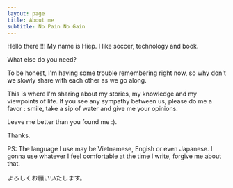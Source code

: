 ```yaml
---
layout: page
title: About me
subtitle: No Pain No Gain
---
```

Hello there !!!
My name is Hiep. I like soccer, technology and book.

What else do you need?

To be honest, I'm having some trouble remembering right now, so why don't we slowly share with each other as we go along.

This is where I'm sharing about my stories, my knowledge and my viewpoints of life. If you see any sympathy between us, please do me a favor : smile, take a sip of water and give me your opinions. 

Leave me better than you found me :).

Thanks.

PS: The language I use may be Vietnamese, Engish or even Japanese. I gonna use whatever I feel comfortable at the time I write, forgive me about that.

よろしくお願いいたします。
